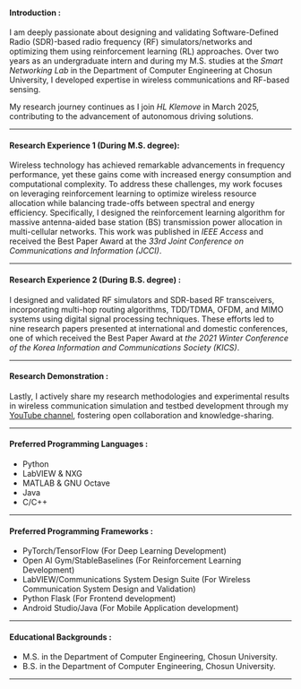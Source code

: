 #### Introduction :
I am deeply passionate about designing and validating Software-Defined Radio (SDR)-based radio frequency (RF) simulators/networks and optimizing them using reinforcement learning (RL) approaches. Over two years as an undergraduate intern and during my M.S. studies at the _Smart Networking Lab_ in the Department of Computer Engineering at Chosun University, I developed expertise in wireless communications and RF-based sensing.  

My research journey continues as I join _HL Klemove_ in March 2025, contributing to the advancement of autonomous driving solutions.
___

#### Research Experience 1 (During M.S. degree):
Wireless technology has achieved remarkable advancements in frequency performance, yet these gains come with increased energy consumption and computational complexity. To address these challenges, my work focuses on leveraging reinforcement learning to optimize wireless resource allocation while balancing trade-offs between spectral and energy efficiency. Specifically, I designed the reinforcement learning algorithm for massive antenna-aided base station (BS) transmission power allocation in multi-cellular networks. This work was published in _IEEE Access_ and received the Best Paper Award at the _33rd Joint Conference on Communications and Information (JCCI)_.
___

#### Research Experience 2 (During B.S. degree) : 
I designed and validated RF simulators and SDR-based RF transceivers, incorporating multi-hop routing algorithms, TDD/TDMA, OFDM, and MIMO systems using digital signal processing techniques. These efforts led to nine research papers presented at international and domestic conferences, one of which received the Best Paper Award at _the 2021 Winter Conference of the Korea Information and Communications Society (KICS)_.
___

#### Research Demonstration : 
Lastly, I actively share my research methodologies and experimental results in wireless communication simulation and testbed development through my [YouTube channel](https://www.youtube.com/@youngwooh), fostering open collaboration and knowledge-sharing.
___

#### Preferred Programming Languages : 
* Python
* LabVIEW & NXG
* MATLAB & GNU Octave
* Java
* C/C++
___

#### Preferred Programming Frameworks :
* PyTorch/TensorFlow (For Deep Learning Development)
* Open AI Gym/StableBaselines (For Reinforcement Learning Development)
* LabVIEW/Communications System Design Suite (For Wireless Communication System Design and Validation)
* Python Flask (For Frontend development)
* Android Studio/Java (For Mobile Application development)
___

#### Educational Backgrounds :
* M.S. in the Department of Computer Engineering, Chosun University.
* B.S. in the Department of Computer Engineering, Chosun University.
___
